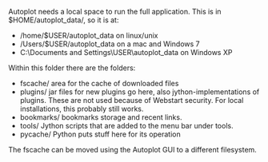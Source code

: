 Autoplot needs a local space to run the full application. This is in
$HOME/autoplot\_data/, so it is at:

  - /home/$USER/autoplot\_data on linux/unix
  - /Users/$USER/autoplot\_data on a mac and Windows 7
  - C:\\Documents and Settings\\USER\\autoplot\_data on Windows XP

Within this folder there are the folders:

  - fscache/ area for the cache of downloaded files
  - plugins/ jar files for new plugins go here, also
    jython-implementations of plugins. These are not used because of
    Webstart security. For local installations, this probably still
    works.
  - bookmarks/ bookmarks storage and recent links.
  - tools/ Jython scripts that are added to the menu bar under tools.
  - pycache/ Python puts stuff here for its operation

The fscache can be moved using the Autoplot GUI to a different
filesystem.

